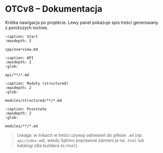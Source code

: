# OTCv8 – Dokumentacja

Krótka nawigacja po projekcie. Lewy panel pokazuje spis treści generowany z poniższych toctree.

```{toctree}
:caption: Start
:maxdepth: 2

cpp/overview.md
```

```{toctree}
:caption: API
:maxdepth: 2
:glob:

api/**/*.md
```

```{toctree}
:caption: Moduły (structured)
:maxdepth: 2
:glob:

modules/structured/**/*.md
```

```{toctree}
:caption: Pozostałe
:maxdepth: 2
:glob:

modules/**/*.md
```

> Uwaga: w linkach w treści używaj odniesień do plików `.md` (np. `api/index.md`),
> wtedy Sphinx poprawnie zamieni je na `.html` lub katalogi (dla buildera `dirhtml`).
